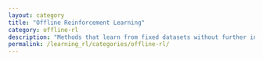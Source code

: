 ```yaml
---
layout: category
title: "Offline Reinforcement Learning"
category: offline-rl
description: "Methods that learn from fixed datasets without further interaction with the environment (e.g., MOPO, CQL, IQL)."
permalink: /learning_rl/categories/offline-rl/
---
```

